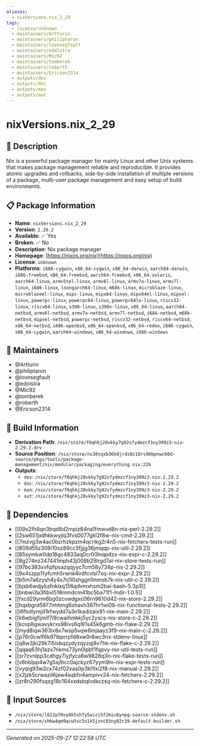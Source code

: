 ```yaml
---
aliases:
  - nixVersions.nix_2_29
tags:
  - license/unknown
  - maintainers/Artturin
  - maintainers/philiptaron
  - maintainers/lovesegfault
  - maintainers/edolstra
  - maintainers/Mic92
  - maintainers/tomberek
  - maintainers/roberth
  - maintainers/Ericson2314
  - outputs/dev
  - outputs/doc
  - outputs/man
  - outputs/out
---
```


# nixVersions.nix_2_29

## 📝 Description

Nix is a powerful package manager for mainly Linux and other Unix systems that
makes package management reliable and reproducible. It provides atomic
upgrades and rollbacks, side-by-side installation of multiple versions of
a package, multi-user package management and easy setup of build
environments.


## 📋 Package Information

- **Name**: `nixVersions.nix_2_29`
- **Version**: `2.29.2`
- **Available**: ✅ Yes
- **Broken**: ✅ No
- **Description**: Nix package manager
- **Homepage**: [https://nixos.org/nix](https://nixos.org/nix)
- **License**: `unknown`
- **Platforms**: `i686-cygwin`, `x86_64-cygwin`, `x86_64-darwin`, `aarch64-darwin`, `i686-freebsd`, `x86_64-freebsd`, `aarch64-freebsd`, `x86_64-solaris`, `aarch64-linux`, `armv5tel-linux`, `armv6l-linux`, `armv7a-linux`, `armv7l-linux`, `i686-linux`, `loongarch64-linux`, `m68k-linux`, `microblaze-linux`, `microblazeel-linux`, `mips-linux`, `mips64-linux`, `mips64el-linux`, `mipsel-linux`, `powerpc-linux`, `powerpc64-linux`, `powerpc64le-linux`, `riscv32-linux`, `riscv64-linux`, `s390-linux`, `s390x-linux`, `x86_64-linux`, `aarch64-netbsd`, `armv6l-netbsd`, `armv7a-netbsd`, `armv7l-netbsd`, `i686-netbsd`, `m68k-netbsd`, `mipsel-netbsd`, `powerpc-netbsd`, `riscv32-netbsd`, `riscv64-netbsd`, `x86_64-netbsd`, `i686-openbsd`, `x86_64-openbsd`, `x86_64-redox`, `i686-cygwin`, `x86_64-cygwin`, `aarch64-windows`, `x86_64-windows`, `i686-windows`
## 👥 Maintainers

- @Artturin
- @philiptaron
- @lovesegfault
- @edolstra
- @Mic92
- @tomberek
- @roberth
- @Ericson2314


## 🔧 Build Information

- **Derivation Path**: `/nix/store/f6qhkj20vkky7g92sfydmzcf1ny399z3-nix-2.29.2.drv`
- **Source Position**: `/nix/store/ns30sqxb36k8jrds8z18rv96bpnwc60d-source/pkgs/tools/package-management/nix/modular/packaging/everything.nix:226`
- **Outputs**:
  - `dev`:  `/nix/store/f6qhkj20vkky7g92sfydmzcf1ny399z3-nix-2.29.2`
  - `doc`:  `/nix/store/f6qhkj20vkky7g92sfydmzcf1ny399z3-nix-2.29.2`
  - `man`:  `/nix/store/f6qhkj20vkky7g92sfydmzcf1ny399z3-nix-2.29.2`
  - `out`:  `/nix/store/f6qhkj20vkky7g92sfydmzcf1ny399z3-nix-2.29.2`

## 🔗 Dependencies

- [[09x2fh8qn3bqd8d2mpiz64na1fmwvd8n-nix-perl-2.29.2]]
- [[2sw651jxdhkkwyjlq3fvs0077gkl2f8w-nix-cmd-2.29.2]]
- [[7mzvg3w4ac0bzrhzkpzm4qcrikg2r4n5-nix-fetchers-tests-run]]
- [[809d55z308i10xz89cc3fjjjg36jmqqp-nix-util-2.29.2]]
- [[85symkw0dp18gc4833aq0cr00lnqpdzx-nix-expr-c-2.29.2]]
- [[8g274nz247441mph43j008b29lrgd7al-nix-store-tests-run]]
- [[97bc383xvfqlfpsazqqyyc7cm58y734p-nix-2.29.2]]
- [[9x4szpp11yfcmh5rwnk4lrdfcvlsl7xq-nix-expr-2.29.2]]
- [[b5m7a6zysh4y4s7rj1l0shggn1mmsb7k-nix-util-c-2.29.2]]
- [[bjsb6wdjykafnkixq156qdvmxhsm2bai-bash-5.3p3]]
- [[bnbwi3a3fibvl518mmdcm41bc5ba71f1-lndir-1.0.5]]
- [[fxcd29yrm6bg0zcvwdgxc06rn9610d42-nix-store-2.29.2]]
- [[hqxbgrd5977nhhmg6xhavh367hr1wi09-nix-functional-tests-2.29.2]]
- [[i6fbdlymjd1kfwydd7a3n1kadizaix91-nix-main-2.29.2]]
- [[k6wbigfijmif7i9cwaihmkkj5yc2yscs-nix-store-c-2.29.2]]
- [[kcvp8gwavykrxs98ivs6ql91s45k6gmb-nix-flake-2.29.2]]
- [[myd8iqw363ix8x7wsp5vqw6mjaayz3f9-nix-main-c-2.29.2]]
- [[p76r0cwlf6k97ibprrpfd8xw0r8wc3nx-stdenv-linux]]
- [[q8w3jki29k7i5ivbqzydyzqyzqj8v7hk-nix-flake-c-2.29.2]]
- [[qqaq63hj1azx7nkms73yn0lpbf1fqpvy-nix-util-tests-run]]
- [[sr7zvnlpp3cdhgy7iyjfyca6w9828q3n-nix-flake-tests-run]]
- [[v6nblpp4w7g5sj9icc0ajckyz67yym9m-nix-expr-tests-run]]
- [[vyqig93w2cx74zf02xaa0p3kl1lxi2f8-nix-manual-2.29.2]]
- [[x2jzk5crwazil6jaw4sqbfn4ampivv24-nix-fetchers-2.29.2]]
- [[zr8n290fxqzg18c164xxdsbqlvdkczsq-nix-fetchers-c-2.29.2]]

## 📁 Input Sources

- `/nix/store/l622p70vy8k5sh7y5wizi5f2mic6ynpg-source-stdenv.sh`
- `/nix/store/shkw4qm9qcw5sc5n1k5jznc83ny02r39-default-builder.sh`

---
*Generated on 2025-09-27 12:22:58 UTC*
